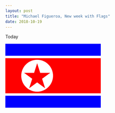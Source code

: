 ```yaml
---
layout: post
title: "Michael Figueroa, New week with Flags"
date: 2018-10-19
---
```


Today

![NorthKorea](/image/NorthKorea.png)
